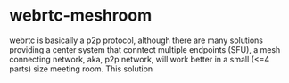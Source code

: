 # webrtc-meshroom
webrtc is basically a p2p protocol, although there are many solutions providing a center system that conntect multiple endpoints (SFU), a mesh connecting network, aka, p2p network, will work better in a small (&lt;=4 parts) size meeting room. This solution 
